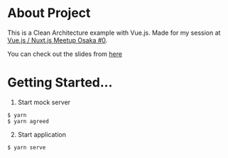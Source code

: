 # About Project
This is a Clean Architecture example with Vue.js. Made for my session at [Vue.js / Nuxt.js Meetup Osaka #0](https://kfug.connpass.com/event/90962/).

You can check out the slides from [here](https://speakerdeck.com/andoshin11/clean-architecture-with-vue)

# Getting Started...

1. Start mock server

```
$ yarn
$ yarn agreed
```

2. Start application

```
$ yarn serve
```
